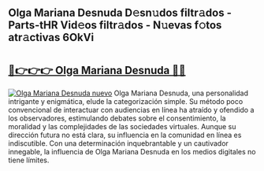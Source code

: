 ## Olga Mariana Desnuda D𝚎sn𝚞dos filtr𝚊dos - Parts-tHR Vid𝚎os filtr𝚊dos - N𝚞evas f𝚘tos atr𝚊ctivas 6OkVi

# <h2><a href="http://mbb0u2h.tromn.icu/?c=Olga+Mariana+Desnuda">🔗👉👉👉 Olga Mariana Desnuda 🔗🔗</a></h2>

[![Olga Mariana Desnuda nuevo](https://i.imgur.com/pEAQMta.gif)](http://mbb0u2h.tromn.icu/?c=Olga+Mariana+Desnuda)
Olga Mariana Desnuda, una personalidad intrigante y enigmática, elude la categorización simple. Su método poco convencional de interactuar con audiencias en línea ha atraído y ofendido a los observadores, estimulando debates sobre el consentimiento, la moralidad y las complejidades de las sociedades virtuales. Aunque su dirección futura no está clara, su influencia en la comunidad en línea es indiscutible. Con una determinación inquebrantable y un cautivador innegable, la influencia de Olga Mariana Desnuda en los medios digitales no tiene límites.
